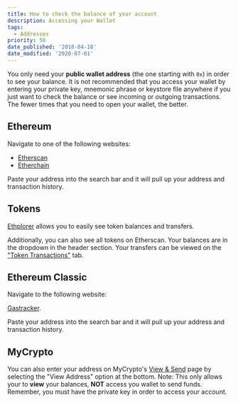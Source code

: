 ```yaml
---
title: How to check the balance of your account
description: Accessing your Wallet
tags:
  - Addresses
priority: 50
date_published: '2018-04-18'
date_modified: '2020-07-01'
---
```


You only need your **public wallet address** (the one starting with `0x`) in order to see your balance. It is not recommended that you access your wallet by entering your private key, mnemonic phrase or keystore file anywhere if you just want to check the balance or see incoming or outgoing transactions. The fewer times that you need to open your wallet, the better.

## Ethereum

Navigate to one of the following websites:

* [Etherscan](https://etherscan.io/)
* [Etherchain](https://www.etherchain.org/)

Paste your address into the search bar and it will pull up your address and transaction history.

## Tokens

[Ethplorer](https://ethplorer.io/) allows you to easily see token balances and transfers.

Additionally, you can also see all tokens on Etherscan. Your balances are in the dropdown in the header section. Your transfers can be viewed on the ["Token Transactions"](https://etherscan.io/address/0x7cb57b5a97eabe94205c07890be4c1ad31e486a8#tokentxns) tab.

## Ethereum Classic

Navigate to the following website:

[Gastracker](https://gastracker.io/).

Paste your address into the search bar and it will pull up your address and transaction history.

## MyCrypto

You can also enter your address on MyCrypto's [View & Send](https://mycrypto.com/account) page by selecting the "View Address" option at the bottom. Note: This only allows your to **view** your balances, **NOT** access you wallet to send funds. Remember, you must have the private key in order to access your account.
